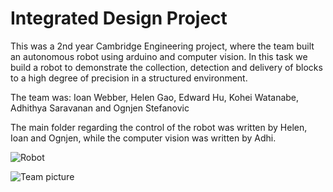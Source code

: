 # Integrated Design Project

This was a 2nd year Cambridge Engineering project, where the team built an autonomous robot using arduino and computer vision. In this task we build a robot to demonstrate the collection, detection and delivery of blocks to a high degree of precision in a structured environment.

The team was: Ioan Webber, Helen Gao, Edward Hu, Kohei Watanabe, Adhithya Saravanan and Ognjen Stefanovic

The main folder regarding the control of the robot was written by Helen, Ioan and Ognjen, while the computer vision was written by Adhi.

![Robot](https://user-images.githubusercontent.com/72799142/159185592-883267df-7676-419f-8319-90aa01999d84.PNG)

![Team picture](https://user-images.githubusercontent.com/72799142/159185706-0c38faeb-962b-43fe-8a30-b232150b9696.jpg)
